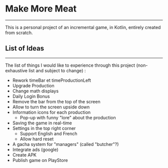 # Make More Meat
---------

This is a personal project of an incremental game, in Kotlin, entirely created from scratch.

## List of Ideas
---------

The list of things I would like to experience through this project (non-exhaustive list and subject to change) :

* Rework timeBar et timeProductionLeft
* Upgrade Production
* Change math displays
* Daily Login Bonus
* Remove the bar from the top of the screen
* Allow to turn the screen upside down
* Information icons for each production
  * Pop-up with funny "lore" about the production
* Saving the game in real-time
* Settings in the top right corner
  * Support English and French
  * Allow hard reset
* A gacha system for "managers" (called "butcher"?)
* Integrate ads (google)
* Create APK
* Publish game on PlayStore